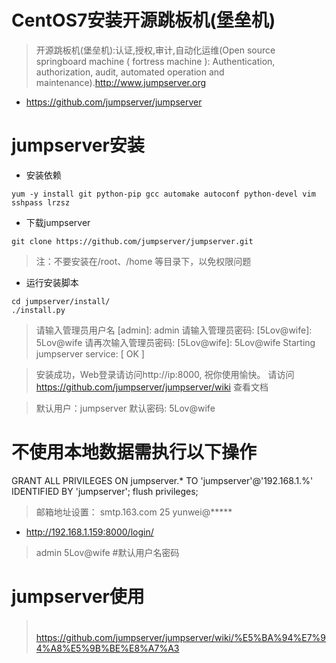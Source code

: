 # CentOS7安装开源跳板机(堡垒机)

> 开源跳板机(堡垒机):认证,授权,审计,自动化运维(Open source springboard machine ( fortress machine ): Authentication, authorization, audit, automated operation and maintenance).http://www.jumpserver.org

- https://github.com/jumpserver/jumpserver

# jumpserver安装

- 安装依赖
```
yum -y install git python-pip gcc automake autoconf python-devel vim sshpass lrzsz
```
- 下载jumpserver

```
git clone https://github.com/jumpserver/jumpserver.git
```
> 注：不要安装在/root、/home 等目录下，以免权限问题

- 运行安装脚本

```
cd jumpserver/install/
./install.py
```

> 请输入管理员用户名 [admin]: admin
> 请输入管理员密码: [5Lov@wife]: 5Lov@wife
> 请再次输入管理员密码: [5Lov@wife]: 5Lov@wife
> Starting jumpserver service:                               [  OK  ]

> 安装成功，Web登录请访问http://ip:8000, 祝你使用愉快。
> 请访问 https://github.com/jumpserver/jumpserver/wiki 查看文档


> 默认用户：jumpserver 默认密码: 5Lov@wife

# 不使用本地数据需执行以下操作

GRANT ALL PRIVILEGES ON jumpserver.* TO 'jumpserver'@'192.168.1.%' IDENTIFIED BY 'jumpserver';
flush privileges;

> 邮箱地址设置：
> smtp.163.com
> 25
> yunwei@*****
>

- http://192.168.1.159:8000/login/

> admin 5Lov@wife  #默认用户名密码

# jumpserver使用

>　https://github.com/jumpserver/jumpserver/wiki/%E5%BA%94%E7%94%A8%E5%9B%BE%E8%A7%A3
